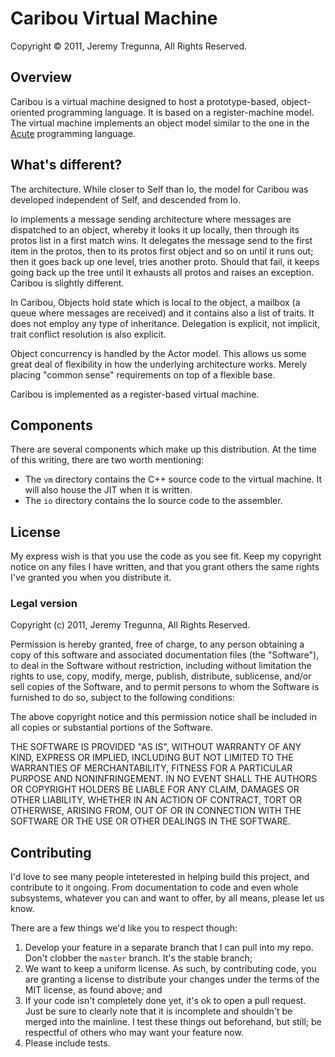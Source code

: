 # Caribou Virtual Machine
Copyright © 2011, Jeremy Tregunna, All Rights Reserved.

## Overview

Caribou is a virtual machine designed to host a prototype-based, object-oriented programming language. It is based on a register-machine model. The virtual machine implements an object model similar to the one in the [Acute](http://acute.srcd.mp/) programming language.

## What's different?

The architecture. While closer to Self than Io, the model for Caribou was developed independent of Self, and descended from Io.

Io implements a message sending architecture where messages are dispatched to an object, whereby it looks it up locally, then through its protos list in a first match wins. It delegates the message send to the first item in the protos, then to its protos first object and so on until it runs out; then it goes back up one level, tries another proto. Should that fail, it keeps going back up the tree until it exhausts all protos and raises an exception. Caribou is slightly different.

In Caribou, Objects hold state which is local to the object, a mailbox (a queue where messages are received) and it contains also a list of traits. It does not employ any type of inheritance. Delegation is explicit, not implicit, trait conflict resolution is also explicit.

Object concurrency is handled by the Actor model. This allows us some great deal of flexibility in how the underlying architecture works. Merely placing "common sense" requirements on top of a flexible base.

Caribou is implemented as a register-based virtual machine.

## Components

There are several components which make up this distribution. At the time of this writing, there are two worth mentioning:

* The `vm` directory contains the C++ source code to the virtual machine. It will also house the JIT when it is written.
* The `io` directory contains the Io source code to the assembler.

## License

My express wish is that you use the code as you see fit. Keep my copyright notice on any files I have written, and that you grant others the same rights I've granted you when you distribute it.

### Legal version

Copyright (c) 2011, Jeremy Tregunna, All Rights Reserved.

Permission is hereby granted, free of charge, to any person obtaining
a copy of this software and associated documentation files (the
"Software"), to deal in the Software without restriction, including
without limitation the rights to use, copy, modify, merge, publish,
distribute, sublicense, and/or sell copies of the Software, and to
permit persons to whom the Software is furnished to do so, subject to
the following conditions:

The above copyright notice and this permission notice shall be
included in all copies or substantial portions of the Software.

THE SOFTWARE IS PROVIDED "AS IS", WITHOUT WARRANTY OF ANY KIND,
EXPRESS OR IMPLIED, INCLUDING BUT NOT LIMITED TO THE WARRANTIES OF
MERCHANTABILITY, FITNESS FOR A PARTICULAR PURPOSE AND
NONINFRINGEMENT. IN NO EVENT SHALL THE AUTHORS OR COPYRIGHT HOLDERS BE
LIABLE FOR ANY CLAIM, DAMAGES OR OTHER LIABILITY, WHETHER IN AN ACTION
OF CONTRACT, TORT OR OTHERWISE, ARISING FROM, OUT OF OR IN CONNECTION
WITH THE SOFTWARE OR THE USE OR OTHER DEALINGS IN THE SOFTWARE.

## Contributing

I'd love to see many people inteterested in helping build this project, and contribute to it ongoing. From documentation to code and even whole subsystems, whatever you can and want to offer, by all means, please let us know.

There are a few things we'd like you to respect though:

1. Develop your feature in a separate branch that I can pull into my repo. Don't clobber the `master` branch. It's the stable branch;
2. We want to keep a uniform license. As such, by contributing code, you are granting a license to distribute your changes under the terms of the MIT license, as found above; and
3. If your code isn't completely done yet, it's ok to open a pull request. Just be sure to clearly note that it is incomplete and shouldn't be merged into the mainline. I test these things out beforehand, but still; be respectful of others who may want your feature now.
4. Please include tests.

